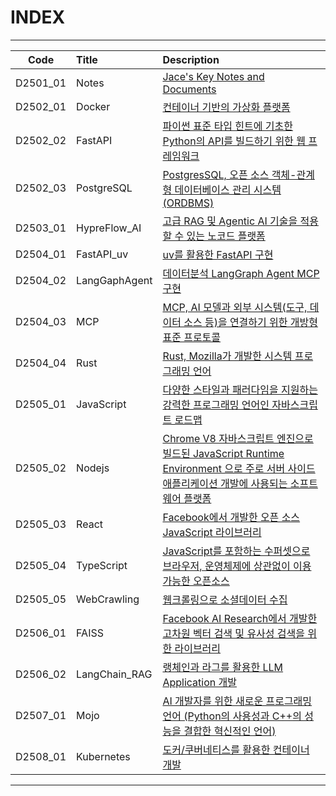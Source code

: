 # INDEX
---
<!-- 
- [D2501_Notes: Jace's Key Notes and Documents     ][D2501_01]
- [D2502_Docker: 컨테이너 기반의 가상화 플랫폼     ][D2502_01]
- [D2502_FastAPI: 파이썬 표준 타입 힌트에 기초한 Python의 API를 빌드하기 위한 웹 프레임워크     ][D2502_02]
- [D2502_PostgreSQL: PostgresSQL : 오픈 소스 객체-관계형 데이터베이스 관리 시스템(ORDBMS)     ][D2502_03]
- [D2503_HypreFlow_AI: 고급 RAG 및 Agentic AI 기술을 적용할 수 있는 노코드 플랫폼     ][D2503_01]
- [D2504_FastAPI_uv: uv를 활용한 FastAPI 구현     ][D2504_01]
- [D2504_LangGaphAgent: 데이터분석 LangGraph Agent MCP 구현     ][D2504_02]
- [D2504_MCP: MCP : AI 모델과 외부 시스템(도구, 데이터 소스 등)을 연결하기 위한 개방형 표준 프로토콜     ][D2504_03]
- [D2504_Rust: Rust : Mozilla가 개발한 시스템 프로그래밍 언어     ][D2504_04]
- [D2505_JavaScript: 다양한 스타일과 패러다임을 지원하는 강력한 프로그래밍 언어인 자바스크립트 로드맵     ][D2505_01]
- [D2505_Nodejs: Chrome V8 자바스크립트 엔진으로 빌드된 JavaScript Runtime Environment 으로 주로 서버 사이드 애플리케이션 개발에 사용되는 소프트웨어 플랫폼     ][D2505_02]
- [D2505_React: Facebook에서 개발한 오픈 소스 JavaScript 라이브러리     ][D2505_03]
- [D2505_TypeScript: JavaScript를 포함하는 수퍼셋으로 브라우저, 운영체제에 상관없이 이용 가능한 오픈소스     ][D2505_04]
- [D2505_WebCrawling: 웹크롤링으로 소셜데이터 수집     ][D2505_05]
- [D2506_FAISS: Facebook AI Research에서 개발한 고차원 벡터 검색 및 유사성 검색을 위한 라이브러리     ][D2506_01]
- [D2506_LangChain_RAG: 랭체인과 라그를 활용한 LLM Application 개발     ][D2506_02]
- [D2507_Mojo: AI 개발자를 위한 새로운 프로그래밍 언어 (Python의 사용성과 C++의 성능을 결합한 혁신적인 언어)     ][D2507_01] 
- [D2507_Mojo: AI 개발자를 위한 새로운 프로그래밍 언어 (Python의 사용성과 C++의 성능을 결합한 혁신적인 언어)     ][D2507_01] 
- [D2508_Kubernetes: 도커/쿠버네티스를 활용한 컨테이너 개발                                                ][D2508_01] 
-->


| Code  | Title   | Description |
|:--------:|:--------|:---------------|
| D2501_01  | Notes            | [Jace's Key Notes and Documents     ][D2501_01] | 
| D2502_01  | Docker           | [컨테이너 기반의 가상화 플랫폼          ][D2502_01] | 
| D2502_02  | FastAPI          | [파이썬 표준 타입 힌트에 기초한 Python의 API를 빌드하기 위한 웹 프레임워크     ][D2502_02] | 
| D2502_03  | PostgreSQL       | [PostgresSQL, 오픈 소스 객체-관계형 데이터베이스 관리 시스템(ORDBMS)         ][D2502_03] | 
| D2503_01  | HypreFlow_AI     | [고급 RAG 및 Agentic AI 기술을 적용할 수 있는 노코드 플랫폼                 ][D2503_01] | 
| D2504_01  | FastAPI_uv       | [uv를 활용한 FastAPI 구현                ][D2504_01] | 
| D2504_02  | LangGaphAgent    | [데이터분석 LangGraph Agent MCP 구현     ][D2504_02] | 
| D2504_03  | MCP              | [MCP, AI 모델과 외부 시스템(도구, 데이터 소스 등)을 연결하기 위한 개방형 표준 프로토콜     ][D2504_03] | 
| D2504_04  | Rust             | [Rust, Mozilla가 개발한 시스템 프로그래밍 언어                                       ][D2504_04] | 
| D2505_01  | JavaScript       | [다양한 스타일과 패러다임을 지원하는 강력한 프로그래밍 언어인 자바스크립트 로드맵           ][D2505_01] | 
| D2505_02  | Nodejs           | [Chrome V8 자바스크립트 엔진으로 빌드된 JavaScript Runtime Environment 으로 주로 서버 사이드 애플리케이션 개발에 사용되는 소프트웨어 플랫폼     ][D2505_02] | 
| D2505_03  | React            | [Facebook에서 개발한 오픈 소스 JavaScript 라이브러리                               ][D2505_03] | 
| D2505_04  | TypeScript       | [JavaScript를 포함하는 수퍼셋으로 브라우저, 운영체제에 상관없이 이용 가능한 오픈소스     ][D2505_04] | 
| D2505_05  | WebCrawling      | [웹크롤링으로 소셜데이터 수집                                                      ][D2505_05] | 
| D2506_01  | FAISS            | [Facebook AI Research에서 개발한 고차원 벡터 검색 및 유사성 검색을 위한 라이브러리     ][D2506_01] | 
| D2506_02  | LangChain_RAG    | [랭체인과 라그를 활용한 LLM Application 개발                                       ][D2506_02] | 
| D2507_01  | Mojo             | [AI 개발자를 위한 새로운 프로그래밍 언어 (Python의 사용성과 C++의 성능을 결합한 혁신적인 언어)     ][D2507_01] | 
| D2508_01  | Kubernetes       | [도커/쿠버네티스를 활용한 컨테이너 개발                                              ][D2508_01] |

---
[D2501_01]: https://github.com/JaceKim-TheAL/D2501_Notes 
[D2502_01]: https://github.com/JaceKim-TheAL/D2502_Docker 
[D2502_02]: https://github.com/JaceKim-TheAL/D2502_FastAPI 
[D2502_03]: https://github.com/JaceKim-TheAL/D2502_PostgreSQL 
[D2503_01]: https://github.com/JaceKim-TheAL/D2503_HypreFlow_AI 
[D2504_01]: https://github.com/JaceKim-TheAL/D2504_FastAPI_uv 
[D2504_02]: https://github.com/JaceKim-TheAL/D2504_LangGaphAgent 
[D2504_03]: https://github.com/JaceKim-TheAL/D2504_MCP 
[D2504_04]: https://github.com/JaceKim-TheAL/D2504_Rust 
[D2505_01]: https://github.com/JaceKim-TheAL/D2505_JavaScript 
[D2505_02]: https://github.com/JaceKim-TheAL/D2505_Nodejs 
[D2505_03]: https://github.com/JaceKim-TheAL/D2505_React 
[D2505_04]: https://github.com/JaceKim-TheAL/D2505_TypeScript 
[D2505_05]: https://github.com/JaceKim-TheAL/D2505_WebCrawling 
[D2506_01]: https://github.com/JaceKim-TheAL/D2506_FAISS 
[D2506_02]: https://github.com/JaceKim-TheAL/D2506_LangChain_RAG 
[D2506_03]: https://github.com/JaceKim-TheAL/D2506_Mojo 
[D2507_01]: https://github.com/JaceKim-TheAL/D2507_Mojo 
[D2508_01]: https://github.com/JaceKim-TheAL/D2508_Kubernetes
